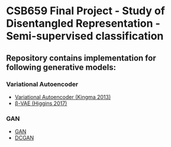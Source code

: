 # CSB659 Final Project - Study of Disentangled Representation - Semi-supervised classification

## Repository contains implementation for following generative models:

### Variational Autoencoder
* [Variational Autoencoder (Kingma 2013)](https://arxiv.org/abs/1312.6114)
* [β-VAE (Higgins 2017)](https://openreview.net/forum?id=Sy2fzU9gl)

### GAN
* [GAN](https://arxiv.org/abs/1406.2661)
* [DCGAN](https://arxiv.org/abs/1511.06434)

